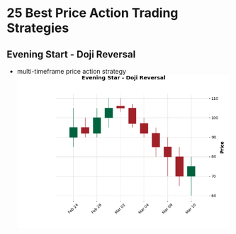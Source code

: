 # 25 Best Price Action Trading Strategies

## Evening Start - Doji Reversal
- multi-timeframe price action strategy
![alt text](./plots/Figure_1.png)
